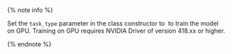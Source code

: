 
{% note info %}

Set the `task_type` parameter in the class constructor to  to train the model on GPU. Training on GPU requires NVIDIA Driver of version 418.xx or higher.

{% endnote %}

